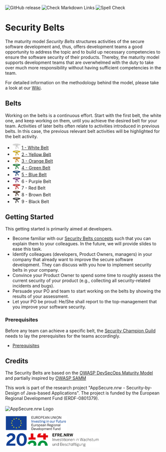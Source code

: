 ![GitHub release](https://img.shields.io/github/v/release/AppSecure-nrw/security-belts)
![Check Markdown Links](https://github.com/AppSecure-nrw/security-belts/actions/workflows/check-md-links.yml/badge.svg)
![Spell Check](https://github.com/AppSecure-nrw/security-belts/actions/workflows/check-spell.yml/badge.svg)

# Security Belts

The maturity model *Security Belts* structures activities of the secure software development and, thus, offers development teams a good opportunity to address the topic and to build up necessary competencies to ensure the software security of their products. Thereby, the maturity model supports development teams that are overwhelmed with the duty to take over much more responsibility without having sufficient competencies in the team.

For detailed information on the methodology behind the model, please take a look at our [Wiki](https://github.com/AppSecure-nrw/security-belts/wiki).

## Belts

Working on the belts is a continuous effort. Start with the first belt, the white one, and keep working on them, until you achieve the desired belt for your team. Activities of later belts often relate to activities introduced in previous belts. In this case, the previous relevant belt activities will be highlighted for the belt activity.

- <img src="https://raw.githubusercontent.com/AppSecure-nrw/security-belts/assets/belt-img/01_security-belt-white.svg" width="25" /> [1 - White Belt](white/README.md)
- <img src="https://raw.githubusercontent.com/AppSecure-nrw/security-belts/assets/belt-img/02_security-belt-yellow.svg" width="25" /> [2 - Yellow Belt](yellow/README.md)
- <img src="https://raw.githubusercontent.com/AppSecure-nrw/security-belts/assets/belt-img/03_security-belt-orange.svg" width="25" /> [3 - Orange Belt](orange/README.md)
- <img src="https://raw.githubusercontent.com/AppSecure-nrw/security-belts/assets/belt-img/04_security-belt-green.svg" width="25" /> [4 - Green Belt](green/README.md)
- <img src="https://raw.githubusercontent.com/AppSecure-nrw/security-belts/assets/belt-img/05_security-belt-blue.svg" width="25" /> [5 - Blue Belt](blue/README.md)
- <img src="https://raw.githubusercontent.com/AppSecure-nrw/security-belts/assets/belt-img/06_security-belt-purple.svg" width="25" /> 6 - Purple Belt
- <img src="https://raw.githubusercontent.com/AppSecure-nrw/security-belts/assets/belt-img/07_security-belt-red.svg" width="25" /> 7 - Red Belt
- <img src="https://raw.githubusercontent.com/AppSecure-nrw/security-belts/assets/belt-img/08_security-belt-brown.svg" width="25" /> 8 - Brown Belt
- <img src="https://raw.githubusercontent.com/AppSecure-nrw/security-belts/assets/belt-img/09_security-belt-black.svg" width="25" /> 9 - Black Belt

## Getting Started

This getting started is primarily aimed at developers.

- Become familiar with our [Security Belts concepts](https://github.com/AppSecure-nrw/security-belts/wiki/The-Concept) such that you can explain them to your colleagues. In the future, we will provide slides to ease this task.
- Identify colleagues (developers, Product Owners, managers) in your company that already want to improve the secure software development. They can discuss with you how to implement security belts in your company.
- Convince your Product Owner to spend some time to roughly assess the current security of your product (e.g., collecting all security-related incidents and bugs).
- Persuade your PO and team to start working on the belts by showing the results of your assessment.
- Let your PO be proud: He/She shall report to the top-management that you improve your software security.

### Prerequisites

Before any team can achieve a specific belt, the [Security Champion Guild](https://github.com/AppSecure-nrw/security-belts/wiki/Security-Champion-Guild) needs to lay the prerequisites for the teams accordingly.

- [Prerequisites](prerequisites/README.md)

## Credits

The Security Belts are based on the [OWASP DevSecOps Maturity Model](https://owasp.org/www-project-devsecops-maturity-model/) and partially inspired by [OWASP SAMM](https://owasp.org/www-project-samm/)

This work is part of the research project "AppSecure.nrw - Security-by-Design of Java-based Applications". The project is funded by the European Regional Development Fund (ERDF-0801379).
<br/>
  <br/><img src="https://github.com/AppSecure-nrw/funding-notice/blob/main/Logo_48_lang_Zeichenfl%C3%A4che%201.png" alt="AppSecure.nrw Logo" height="50"/>

<img src="https://github.com/AppSecure-nrw/funding-notice/blob/main/EFRE_Foerderhinweis_englisch_farbig.jpg" alt="EFRE Logo" height="50"/> <img src="https://github.com/AppSecure-nrw/funding-notice/blob/main/Ziel2NRW_RGB_1809_jpg.jpg" alt="NRW Logo" height="50"/>

